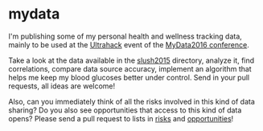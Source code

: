 # mydata
I'm publishing some of my personal health and wellness tracking data, mainly to be used at the [Ultrahack](https://ultrahack.org/mydata2016/) event of the [MyData2016 conference](http://mydata2016.org/).

Take a look at the data available in the [slush2015](./slush2015) directory, analyze it, find correlations, compare data source accuracy, implement an algorithm that helps me keep my blood glucoses better under control. Send in your pull requests, all ideas are welcome!

Also, can you immediately think of all the risks involved in this kind of data sharing? Do you also see opportunities that access to this kind of data opens? Please send a pull request to lists in [risks](./scenarios/risks.md) and [opportunities](./scenarios/opportunities.md)!
